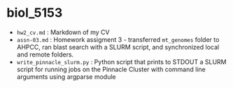  # biol_5153
* ```hw2_cv.md``` : Markdown of my CV
* ```assn-03.md``` : Homework assigment 3 - transferred ```mt_genomes``` folder to 
AHPCC, ran blast search with a SLURM script, and synchronized local and remote 
folders.
* ```write_pinnacle_slurm.py``` : Python script that prints to STDOUT a SLURM script for running jobs on the 
Pinnacle Cluster with command line arguments using argparse module
